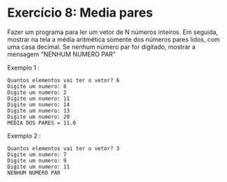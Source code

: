 # Exercício 8: Media pares
Fazer um programa para ler um vetor de N números inteiros. Em seguida, mostrar na tela a média
aritmética somente dos números pares lidos, com uma casa decimal. Se nenhum número par for
digitado, mostrar a mensagem "NENHUM NUMERO PAR" 



Exemplo 1 :  
```
Quantos elementos vai ter o vetor? 6
Digite um numero: 8
Digite um numero: 2
Digite um numero: 11
Digite um numero: 14
Digite um numero: 13
Digite um numero: 20
MEDIA DOS PARES = 11.0
```

Exemplo 2 :  
```
Quantos elementos vai ter o vetor? 3
Digite um numero: 7
Digite um numero: 9
Digite um numero: 11
NENHUM NUMERO PAR 
```